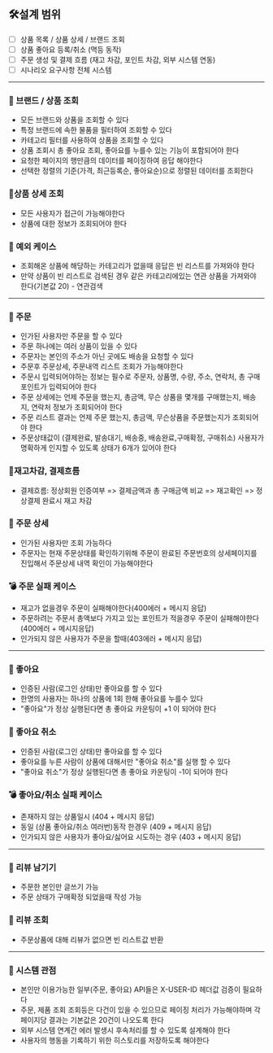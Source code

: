 ## 🛠️설계 범위
- [ ] 상품 목록 / 상품 상세 / 브랜드 조회
- [ ] 상품 좋아요 등록/취소 (멱등 동작)
- [ ] 주문 생성 및 결제 흐름 (재고 차감, 포인트 차감, 외부 시스템 연동)
- [ ] 시나리오 요구사항 전체 시스템

---
### 📌 브랜드 / 상품 조회
- 모든 브랜드와 상품을 조회할 수 있다
- 특정 브랜드에 속한 물품을 필터하여 조회할 수 있다
- 카테고리 필터를 사용하여 상품을 조회할 수 있다
- 상품 조회시 총 좋아요 조회, 좋아요를 누를수 있는 기능이 포함되어야 한다
- 요청한 페이지의 행만큼의 데이터를 페이징하여 응답 해야한다
- 선택한 정렬의 기준(가격, 최근등록순, 좋아요순)으로 정렬된 데이터를 조회한다

### 📌상품 상세 조회
- 모든 사용자가 접근이 가능해야한다
- 상품에 대한 정보가 조회되어야 한다

### 📎 예외 케이스
- 조회해온 상품에 해당하는 카테고리가 없을때 응답은 빈 리스트를 가져와야 한다
- 만약 상품이 빈 리스트로 검색된 경우 같은 카테고리에있는 연관 상품을 가져와야 한다(기본값 20) - 연관검색

---
### 📌 주문
- 인가된 사용자만 주문을 할 수 있다
- 주문 하나에는 여러 상품이 있을 수 있다
- 주문자는 본인의 주소가 아닌 곳에도 배송을 요청할 수 있다
- 주문후 주문상세, 주문내역 리스트 조회가 가능해야한다
- 주문시 입력되어야하는 정보는 필수로 주문자, 상품명, 수량, 주소, 연락처, 총 구매 포인트가 입력되어야 한다 
- 주문 상세에는 언제 주문을 했는지, 총금액, 무슨 상품을 몇개를 구매했는지, 배송지, 연락처 정보가 조회되어야 한다
- 주문 리스트 결과는 언제 주문 했는지, 총금액, 무슨상품을 주문했는지가 조회되어야 한다
- 주문상태값이 (결제완료, 발송대기, 배송중, 배송완료,구매확정, 구매취소) 사용자가 명확하게 인지할 수 있도록 상태가 6개가 있어야 한다

### 📎재고차감, 결제흐름
- 결제흐름: 정상회원 인증여부 => 결제금액과 총 구매금액 비교 => 재고확인 => 정상결제 완료시 재고 차감  

### 📌 주문 상세
- 인가된 사용자만 조회 가능하다
- 주문자는 현재 주문상태를 확인하기위해 주문이 완료된 주문번호의 상세페이지를 진입해서 주문상세 내역 확인이 가능해야한다

### 💣 주문 실패 케이스
- 재고가 없을경우 주문이 실패해야한다(400에러 + 메시지 응답)
- 주문하려는 주문서 총액보다 가지고 있는 포인트가 적을경우 주문이 실패해야한다(400에러 + 메시지응답)
- 인가되지 않은 사용자가 주문을 할때(403에러 + 메시지 응답)

---
### 📌 좋아요 
- 인증된 사람(로그인 상태)만 좋아요를 할 수 있다
- 한명의 사용자는 하나의 상품에 1회 한해 좋아요를 누를수 있다
- "좋아요"가 정상 실행된다면 총 좋아요 카운팅이 +1 이 되어야 한다

### 📌 좋아요 취소
- 인증된 사람(로그인 상태)만 좋아요를 할 수 있다
- 좋아요를 누른 사람이 상품에 대해서만 "좋아요 취소"를 실행 할 수 있다
- "좋아요 취소"가 정상 실행된다면 총 좋아요 카운팅이 -1이 되어야 한다

### 💣 좋아요/취소 실패 케이스
- 존재하지 않는 상품일시 (404 + 메시지 응답)
- 동일 (상품 좋아요/취소 여러번)동작 한경우 (409 + 메시지 응답)
- 인가되지 않은 사용자가 좋아요/싫어요 시도하는 경우 (403 + 메시지 응답)

---

### 📌 리뷰 남기기
- 주문한 본인만 글쓰기 가능
- 주문 상태가 구매확정 되었을때 작성 가능

### 📌 리뷰 조회
- 주문상품에 대해 리뷰가 없으면 빈 리스트값 반환


---
### 🚀 시스템 관점
- 본인만 이용가능한 일부(주문, 좋아요) API들은 X-USER-ID 헤더값 검증이 필요하다
- 주문, 제품 조회 조회등은 다건이 있을 수 있으므로 페이징 처리가 가능해야하며 각 페이지당 결과는 기본값은 20건이 나오도록 한다
- 외부 시스템 연계간 에러 발생시 후속처리를 할 수 있도록 설계해야 한다
- 사용자의 행동을 기록하기 위한 히스토리를 저장하도록 해야한다 
